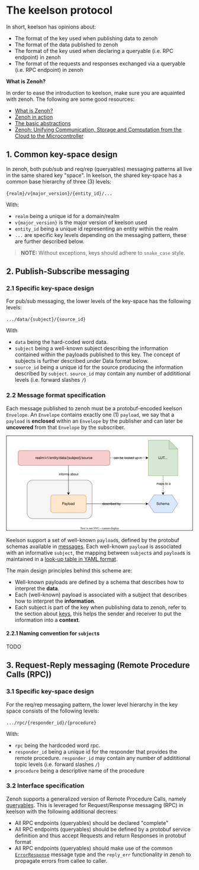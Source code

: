 # The keelson protocol

In short, keelson has opinions about:
* The format of the key used when publishing data to zenoh
* The format of the data published to zenoh
* The format of the key used when declaring a queryable (i.e. RPC endpoint) in zenoh
* The format of the requests and responses exchanged via a queryable (i.e. RPC endpoint) in zenoh

**What is Zenoh?**

In order to ease the introduction to keelson, make sure you are aquainted with zenoh. The following are some good resources:
* [What is Zenoh?](https://zenoh.io/docs/overview/what-is-zenoh/)
* [Zenoh in action](https://zenoh.io/docs/overview/zenoh-in-action/)
* [The basic abstractions](https://zenoh.io/docs/manual/abstractions/)
* [Zenoh: Unifying Communication, Storage and
Computation from the Cloud to the Microcontroller](https://drive.google.com/file/d/1ETSLz2ouJ2o9OpVvEoXrbGcCvpF4TwJy/view?pli=1)

## 1. Common key-space design

In zenoh, both pub/sub and req/rep (queryables) messaging patterns all live in the same shared key "space". In keelson, the shared key-space has a common base hierarchy of three (3) levels:

`{realm}/v{major_version}/{entity_id}/...`

With:
* `realm` being a unique id for a domain/realm
* `v{major_version}` is the major version of keelson used
* `entity_id` being a unique id representing an entity within the realm
* `...` are specific key levels depending on the messaging pattern, these are further described below.

> **NOTE:** Without exceptions, keys should adhere to `snake_case` style.

## 2. Publish-Subscribe messaging

### 2.1 Specific key-space design

For pub/sub messaging, the lower levels of the key-space has the following levels:

  `.../data/{subject}/{source_id}`

With
  * `data` being the hard-coded word data.
  * `subject` being a well-known subject describing the information contained within the payloads published to this key. The concept of subjects is further described under Data format below. 
  * `source_id` being a unique id for the source producing the information described by `subject`. `source_id` may contain any number of addititional levels (i.e. forward slashes `/`)

### 2.2 Message format specification

Each message published to zenoh must be a protobuf-encoded keelson `Envelope`. An `Envelope` contains exactly one (1) `payload`, we say that a `payload` is **enclosed** within an `Envelope` by the publisher and can later be **uncovered** from that `Envelope` by the subscriber. 

![sketch](subject_payload_schema.drawio.svg)

Keelson support a set of well-known `payload`s, defined by the protobuf schemas available in [messages](./messages/payloads/). Each well-known `payload` is associated with an informative `subject`, the mapping between `subject`s and `payload`s is maintained in a [look-up table in YAML format](./messages/subjects.yaml).

The main design principles behind this scheme are:
* Well-known payloads are defined by a schema that describes how to interpret the **data**.
* Each (well-known) payload is associated with a subject that describes how to interpret the **information**.
* Each subject is part of the key when publishing data to zenoh, refer to the section about [keys](#21-specific-key-space-design), this helps the sender and receiver to put the information into a **context**.

#### 2.2.1 Naming convention for `subject`s

TODO

## 3. Request-Reply messaging (Remote Procedure Calls (RPC))

### 3.1 Specific key-space design

For the req/rep messaging pattern, the lower level hierarchy in the key space consists of the following levels:

  `.../rpc/{responder_id}/{procedure}`

With:
  * `rpc` being the hardcoded word rpc.
  * `responder_id` being a unique id for the responder that provides the remote procedure. `responder_id` may contain any number of addititional topic levels (i.e. forward slashes `/`)
  * `procedure` being a descriptive name of the procedure

### 3.2 Interface specification

Zenoh supports a generalized version of Remote Procedure Calls, namely [queryables](https://zenoh.io/docs/manual/abstractions/#queryable). This is leveraged for Request/Response messaging (RPC) in keelson with the following additional decrees:

* All RPC endpoints (queryables) should be declared "complete"
* All RPC endpoints (queryables) should be defined by a protobuf service definition and thus accept Requests and return Responses in protobuf format
* All RPC endpoints (queryables) should make use of the common [`ErrorResponse`](./interfaces/common/ErrorResponse.proto) message type and the `reply_err` functionality in zenoh to propagate errors from callee to caller.

